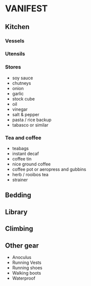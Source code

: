 # VANIFEST

## Kitchen
### Vessels
### Utensils
### Stores
- soy sauce
- chutneys
- onion
- garlic
- stock cube
- oil
- vinegar
- salt & pepper
- pasta / rice backup
- tabasco or similar

### Tea and coffee
- teabags
- instant decaf
- coffee tin
- nice ground coffee
- coffee pot or aeropress and gubbins
- herb / rooibos tea
- strainer

## Bedding

## Library

## Climbing

## Other gear
- Anoculus
- Running Vests
- Running shoes
- Walking boots
- Waterproof

